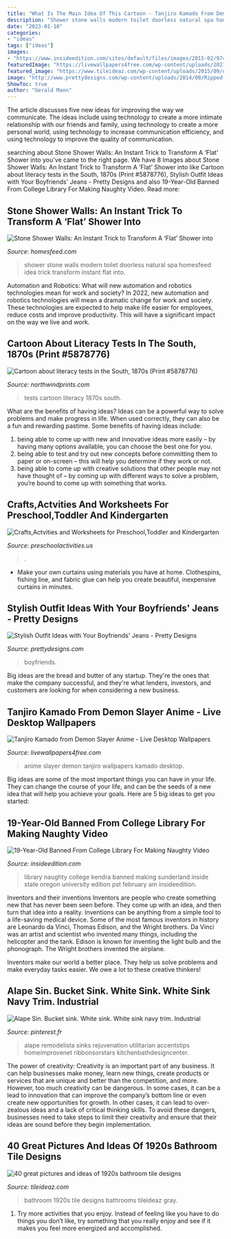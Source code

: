 ```yaml
---
title: "What Is The Main Idea Of This Cartoon - Tanjiro Kamado From Demon Slayer Anime"
description: "Shower stone walls modern toilet doorless natural spa homesfeed idea trick transform instant flat into"
date: "2023-01-10"
categories:
- "ideas"
tags: ["ideas"]
images:
- "https://www.insideedition.com/sites/default/files/images/2015-02/9744.jpg"
featuredImage: "https://livewallpapers4free.com/wp-content/uploads/2021/01/thumb.jpg"
featured_image: "https://www.tileideaz.com/wp-content/uploads/2015/09/dscn0542.jpg"
image: "http://www.prettydesigns.com/wp-content/uploads/2014/08/Ripped-Jeans-and-White-Blazer-Outfit-Idea.jpg"
ShowToc: true
author: "Gerald Mann"
---
```



The article discusses five new ideas for improving the way we communicate. The ideas include using technology to create a more intimate relationship with our friends and family, using technology to create a more personal world, using technology to increase communication efficiency, and using technology to improve the quality of communication.

	

		
searching about Stone Shower Walls: An Instant Trick to Transform A ‘Flat’ Shower into you've came to the right page. We have 8 Images about Stone Shower Walls: An Instant Trick to Transform A ‘Flat’ Shower into like Cartoon about literacy tests in the South, 1870s (Print #5878776), Stylish Outfit Ideas with Your Boyfriends&#039; Jeans - Pretty Designs and also 19-Year-Old Banned From College Library For Making Naughty Video. Read more:
		
    
## Stone Shower Walls: An Instant Trick To Transform A ‘Flat’ Shower Into

<img loading=lazy src="https://homesfeed.com/wp-content/uploads/2015/09/Doorless-shower-idea-with-beautiful-natural-stone-wall-system-a-wall-niche-for-putting-some-bathing-supplies-wall-mounted-showerhead-fixture-a-modern-toilet-in-white-.jpg" onerror="this.onerror=null;this.src='https://tse2.mm.bing.net/th?id=OIP.ZmS8ZUt9Sgyny72ynsC7TwHaJ4&amp;pid=15.1';" alt="Stone Shower Walls: An Instant Trick to Transform A ‘Flat’ Shower into">

_Source: homesfeed.com_

>shower stone walls modern toilet doorless natural spa homesfeed idea trick transform instant flat into. 

	

Automation and Robotics: What will new automation and robotics technologies mean for work and society?
In 2022, new automation and robotics technologies will mean a dramatic change for work and society. These technologies are expected to help make life easier for employees, reduce costs and improve productivity. This will have a significant impact on the way we live and work.

    
## Cartoon About Literacy Tests In The South, 1870s (Print #5878776)

<img loading=lazy src="https://www.northwindprints.com/p/473/cartoon-literacy-tests-south-1870s-5878776.jpg" onerror="this.onerror=null;this.src='https://tse2.mm.bing.net/th?id=OIP.RMEf0z06F2WkM6lczd3TCwAAAA&amp;pid=15.1';" alt="Cartoon about literacy tests in the South, 1870s (Print #5878776)">

_Source: northwindprints.com_

>tests cartoon literacy 1870s south. 

	

What are the benefits of having ideas?
Ideas can be a powerful way to solve problems and make progress in life. When used correctly, they can also be a fun and rewarding pastime. Some benefits of having ideas include: 
1) being able to come up with new and innovative ideas more easily – by having many options available, you can choose the best one for you. 
2) being able to test and try out new concepts before committing them to paper or on-screen – this will help you determine if they work or not. 
3) being able to come up with creative solutions that other people may not have thought of – by coming up with different ways to solve a problem, you’re bound to come up with something that works.

    
## Crafts,Actvities And Worksheets For Preschool,Toddler And Kindergarten

<img loading=lazy src="http://www.preschoolactivities.us/wp-content/uploads/2015/09/autumn-craft-idea-2.jpg" onerror="this.onerror=null;this.src='https://tse4.mm.bing.net/th?id=OIP.D1Y4P2li0ZEYN6vODHA0jwHaJ3&amp;pid=15.1';" alt="Crafts,Actvities and Worksheets for Preschool,Toddler and Kindergarten">

_Source: preschoolactivities.us_

>. 

	

- Make your own curtains using materials you have at home. Clothespins, fishing line, and fabric glue can help you create beautiful, inexpensive curtains in minutes.

    
## Stylish Outfit Ideas With Your Boyfriends&#039; Jeans - Pretty Designs

<img loading=lazy src="http://www.prettydesigns.com/wp-content/uploads/2014/08/Ripped-Jeans-and-White-Blazer-Outfit-Idea.jpg" onerror="this.onerror=null;this.src='https://tse1.mm.bing.net/th?id=OIP.ySw68U_S053CDdusis8vrwHaK7&amp;pid=15.1';" alt="Stylish Outfit Ideas with Your Boyfriends&#039; Jeans - Pretty Designs">

_Source: prettydesigns.com_

>boyfriends. 

	

Big ideas are the bread and butter of any startup. They're the ones that make the company successful, and they're what lenders, investors, and customers are looking for when considering a new business.

    
## Tanjiro Kamado From Demon Slayer Anime - Live Desktop Wallpapers

<img loading=lazy src="https://livewallpapers4free.com/wp-content/uploads/2021/01/thumb.jpg" onerror="this.onerror=null;this.src='https://tse1.mm.bing.net/th?id=OIP.PY_RpkBUT8tPoFyiRJ-XSQHaEL&amp;pid=15.1';" alt="Tanjiro Kamado from Demon Slayer Anime - Live Desktop Wallpapers">

_Source: livewallpapers4free.com_

>anime slayer demon tanjiro wallpapers kamado desktop. 

	

Big ideas are some of the most important things you can have in your life. They can change the course of your life, and can be the seeds of a new idea that will help you achieve your goals. Here are 5 big ideas to get you started: 

    
## 19-Year-Old Banned From College Library For Making Naughty Video

<img loading=lazy src="https://www.insideedition.com/sites/default/files/images/2015-02/9744.jpg" onerror="this.onerror=null;this.src='https://tse3.mm.bing.net/th?id=OIP.F8-nHW4xhrcKEU0leYVqLgHaEK&amp;pid=15.1';" alt="19-Year-Old Banned From College Library For Making Naughty Video">

_Source: insideedition.com_

>library naughty college kendra banned making sunderland inside state oregon university edition pst february am insideedition. 

	

Inventors and their inventions
Inventors are people who create something new that has never been seen before. They come up with an idea, and then turn that idea into a reality. Inventions can be anything from a simple tool to a life-saving medical device.
Some of the most famous inventors in history are Leonardo da Vinci, Thomas Edison, and the Wright brothers. Da Vinci was an artist and scientist who invented many things, including the helicopter and the tank. Edison is known for inventing the light bulb and the phonograph. The Wright brothers invented the airplane.

Inventors make our world a better place. They help us solve problems and make everyday tasks easier. We owe a lot to these creative thinkers!

    
## Alape Sin. Bucket Sink. White Sink. White Sink Navy Trim. Industrial

<img loading=lazy src="https://i.pinimg.com/736x/c6/d6/c3/c6d6c3f162036191c560dae9c9f44364.jpg" onerror="this.onerror=null;this.src='https://tse1.mm.bing.net/th?id=OIP.NyNPLhH-u5OIPwu0nhIL4AHaJ3&amp;pid=15.1';" alt="Alape Sin. Bucket sink. White sink. White sink navy trim. Industrial">

_Source: pinterest.fr_

>alape remodelista sinks rejuvenation utilitarian accentstips homeimprovenet ribbonsorstars kitchenbathdesigncenter. 

	

The power of creativity:
Creativity is an important part of any business. It can help businesses make money, learn new things, create products or services that are unique and better than the competition, and more. However, too much creativity can be dangerous. In some cases, it can be a lead to innovation that can improve the company’s bottom line or even create new opportunities for growth. In other cases, it can lead to over-zealous ideas and a lack of critical thinking skills. To avoid these dangers, businesses need to take steps to limit their creativity and ensure that their ideas are sound before they begin implementation.

    
## 40 Great Pictures And Ideas Of 1920s Bathroom Tile Designs

<img loading=lazy src="https://www.tileideaz.com/wp-content/uploads/2015/09/dscn0542.jpg" onerror="this.onerror=null;this.src='https://tse4.mm.bing.net/th?id=OIP.PYlrMy0Gzb9LDJwbVGbLmgHaJ4&amp;pid=15.1';" alt="40 great pictures and ideas of 1920s bathroom tile designs">

_Source: tileideaz.com_

>bathroom 1920s tile designs bathrooms tileideaz gray. 

	

1. Try more activities that you enjoy. Instead of feeling like you have to do things you don’t like, try something that you really enjoy and see if it makes you feel more energized and accomplished. 

